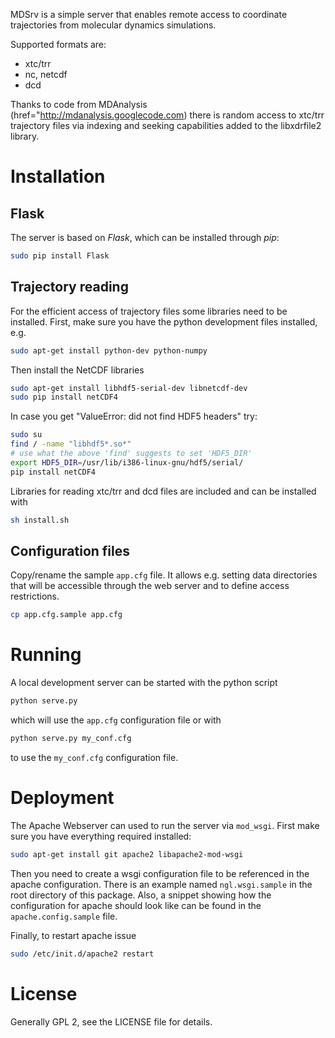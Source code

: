 
MDSrv is a simple server that enables remote access to coordinate trajectories from molecular dynamics simulations.

Supported formats are:

* xtc/trr
* nc, netcdf
* dcd

Thanks to code from MDAnalysis (href="http://mdanalysis.googlecode.com) there is random access to xtc/trr trajectory files via indexing and seeking capabilities added to the libxdrfile2 library.


Installation
============

Flask
-----

The server is based on *Flask*, which can be installed through *pip*:

```bash
sudo pip install Flask
```


Trajectory reading
------------------

For the efficient access of trajectory files some libraries need to be installed. First, make sure you have the python development files installed, e.g.

```bash
sudo apt-get install python-dev python-numpy
```

Then install the NetCDF libraries

```bash
sudo apt-get install libhdf5-serial-dev libnetcdf-dev
sudo pip install netCDF4
```

In case you get "ValueError: did not find HDF5 headers" try:

```bash
sudo su
find / -name "libhdf5*.so*"
# use what the above 'find' suggests to set 'HDF5_DIR'
export HDF5_DIR=/usr/lib/i386-linux-gnu/hdf5/serial/
pip install netCDF4
```

Libraries for reading xtc/trr and dcd files are included and can be installed with

```bash
sh install.sh
```


Configuration files
-------------------

Copy/rename the sample `app.cfg` file. It allows e.g. setting data directories that will be accessible through the web server and to define access restrictions.

```bash
cp app.cfg.sample app.cfg
```


Running
=======

A local development server can be started with the python script

```bash
python serve.py
```

which will use the `app.cfg` configuration file or with

```bash
python serve.py my_conf.cfg
```

to use the `my_conf.cfg` configuration file.



Deployment
==========

The Apache Webserver can used to run the server via `mod_wsgi`. First make sure you have everything required installed:

```bash
sudo apt-get install git apache2 libapache2-mod-wsgi
```

Then you need to create a wsgi configuration file to be referenced in the apache configuration. There is an example named `ngl.wsgi.sample` in the root directory of this package. Also, a snippet showing how the configuration for apache should look like can be found in the `apache.config.sample` file.

Finally, to restart apache issue

```bash
sudo /etc/init.d/apache2 restart
```


License
=======

Generally GPL 2, see the LICENSE file for details.
